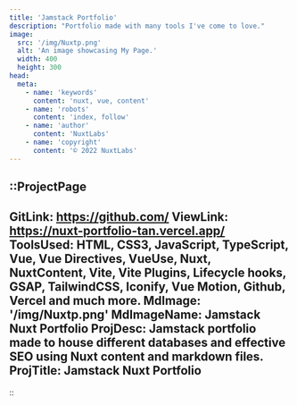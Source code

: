 ```yaml
---
title: 'Jamstack Portfolio'
description: "Portfolio made with many tools I've come to love."
image:
  src: '/img/Nuxtp.png'
  alt: 'An image showcasing My Page.'
  width: 400
  height: 300
head:
  meta:
    - name: 'keywords'
      content: 'nuxt, vue, content'
    - name: 'robots'
      content: 'index, follow'
    - name: 'author'
      content: 'NuxtLabs'
    - name: 'copyright'
      content: '© 2022 NuxtLabs'
---
```


::ProjectPage
---
GitLink: https://github.com/
ViewLink: https://nuxt-portfolio-tan.vercel.app/
ToolsUsed: HTML, CSS3, JavaScript, TypeScript, Vue, Vue Directives, VueUse, Nuxt, NuxtContent, Vite, Vite Plugins, Lifecycle hooks, GSAP, TailwindCSS, Iconify, Vue Motion, Github, Vercel and much more.
MdImage: '/img/Nuxtp.png'
MdImageName: Jamstack Nuxt Portfolio
ProjDesc: Jamstack portfolio made to house different databases and effective SEO using Nuxt content and markdown files.
ProjTitle: Jamstack Nuxt Portfolio
---

::
